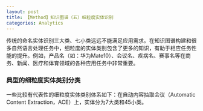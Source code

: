 ```yaml
---
layout: post
title: 【Method】知识图谱（五）细粒度实体识别
categories: Analytics
---
```


传统的命名实体识别三大类、七小类远远不能满足应用需求。在知识图谱构建和很多自然语言处理任务中，细粒度的实体类别包含了更多的知识，有助于相应任务性能的提升。例如，产品名（如：华为Mate10）、会议名、疾病名、赛事名等在商务、新闻、医疗和体育领域的各种应用任务中非常重要。

### 典型的细粒度实体类别分类

一些比较有代表性的细粒度实体类别体系如下：在自动内容抽取会议（Automatic Content Extraction，ACE）上，实体分为7大类和45小类。